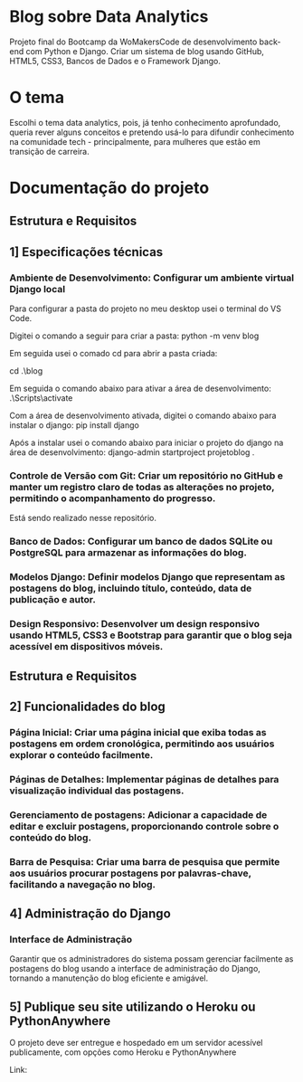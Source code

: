 # Blog sobre Data Analytics
Projeto final do Bootcamp da WoMakersCode de desenvolvimento back-end com Python e Django. Criar um sistema de blog usando GitHub, HTML5, CSS3, Bancos de Dados e o Framework Django. 

# O tema
Escolhi o tema data analytics, pois, já tenho conhecimento aprofundado, queria rever alguns conceitos e pretendo usá-lo para difundir conhecimento na comunidade tech - principalmente, para mulheres que estão em transição de carreira. 

# Documentação do projeto

## Estrutura e Requisitos

## 1] Especificações técnicas

### Ambiente de Desenvolvimento: Configurar um ambiente virtual Django local

Para configurar a pasta do projeto no meu desktop usei o terminal do VS Code. 

Digitei o comando a seguir para criar a pasta:
python -m venv blog  

Em seguida usei o comado cd para abrir a pasta criada:

cd .\blog       

Em seguida o comando abaixo para ativar a área de desenvolvimento:
.\Scripts\activate

Com a área de desenvolvimento ativada, digitei o comando abaixo para instalar o django:
pip install django

Após a instalar usei o comando abaixo para iniciar o projeto do django na área de desenvolvimento: 
django-admin  startproject projetoblog .

### Controle de Versão com Git: Criar um repositório no GitHub e manter um registro claro de todas as alterações no projeto, permitindo o acompanhamento do progresso.

Está sendo realizado nesse repositório.

### Banco de Dados: Configurar um banco de dados SQLite ou PostgreSQL para armazenar as informações do blog.

### Modelos Django: Definir modelos Django que representam as postagens do blog, incluindo título, conteúdo, data de publicação e autor.

### Design Responsivo: Desenvolver um design responsivo usando HTML5, CSS3 e Bootstrap para garantir que o blog seja acessível em dispositivos móveis.

## Estrutura e Requisitos

## 2] Funcionalidades do blog

### Página Inicial: Criar uma página inicial que exiba todas as postagens em ordem cronológica, permitindo aos usuários explorar o conteúdo facilmente.

### Páginas de Detalhes: Implementar páginas de detalhes para visualização individual das postagens.

### Gerenciamento de postagens: Adicionar a capacidade de editar e excluir postagens, proporcionando controle sobre o conteúdo do blog.

### Barra de Pesquisa: Criar uma barra de pesquisa que permite aos usuários procurar postagens por palavras-chave, facilitando a navegação no blog.

## 4] Administração do Django

### Interface de Administração
Garantir que os administradores do sistema possam gerenciar facilmente as postagens do blog usando a interface de administração do Django, tornando a manutenção do blog eficiente e amigável.

## 5] Publique seu site utilizando o Heroku ou PythonAnywhere
O projeto deve ser entregue e hospedado em um servidor acessível publicamente, com opções como Heroku e PythonAnywhere

Link: 

